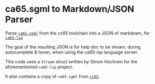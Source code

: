 # ca65.sgml to Markdown/JSON Parser
Parse [`ca65.sgml`](https://github.com/cc65/cc65/blob/master/doc/ca65.sgml) from the cc65 toolchain into a JSON of markdown, for [`ca65-lsp`](https://github.com/simonhochrein/ca65-lsp)

The goal of the resulting JSON is for help doc to be shown, during autocomplete & hover, when using the ca65-lsp language server.

This code uses a `Stream` struct written by Simon Hochrein for the aforementioned `ca65-lsp` project.

It also contains a copy of `ca65.sgml` from [`cc65`](https://github.com/cc65/cc65).
